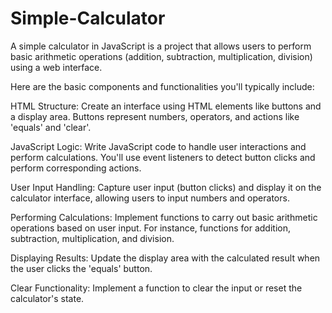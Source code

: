 # Simple-Calculator


A simple calculator in JavaScript is a project that allows users to perform basic arithmetic operations (addition, subtraction, multiplication, division) using a web interface.

Here are the basic components and functionalities you'll typically include:

HTML Structure: Create an interface using HTML elements like buttons and a display area. Buttons represent numbers, operators, and actions like 'equals' and 'clear'.

JavaScript Logic: Write JavaScript code to handle user interactions and perform calculations. You'll use event listeners to detect button clicks and perform corresponding actions.

User Input Handling: Capture user input (button clicks) and display it on the calculator interface, allowing users to input numbers and operators.

Performing Calculations: Implement functions to carry out basic arithmetic operations based on user input. For instance, functions for addition, subtraction, multiplication, and division.

Displaying Results: Update the display area with the calculated result when the user clicks the 'equals' button.

Clear Functionality: Implement a function to clear the input or reset the calculator's state.
